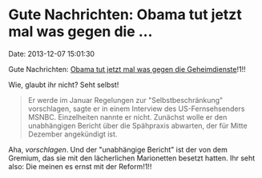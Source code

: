 Gute Nachrichten: Obama tut jetzt mal was gegen die \...
========================================================

Date: 2013-12-07 15:01:30

Gute Nachrichten: [Obama tut jetzt mal was gegen die
Geheimdienste](http://www.heise.de/-2061645)!1!!

Wie, glaubt ihr nicht? Seht selbst!

> Er werde im Januar Regelungen zur \"Selbstbeschränkung\" vorschlagen,
> sagte er in einem Interview des US-Fernsehsenders MSNBC. Einzelheiten
> nannte er nicht. Zunächst wolle er den unabhängigen Bericht über die
> Spähpraxis abwarten, der für Mitte Dezember angekündigt ist.

Aha, *vorschlagen*. Und der \"unabhängige Bericht\" ist der von dem
Gremium, das sie mit den lächerlichen Marionetten besetzt hatten. Ihr
seht also: Die meinen es ernst mit der Reform!1!!
